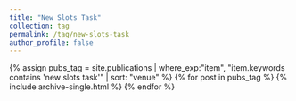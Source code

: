 ```yaml
---
title: "New Slots Task"
collection: tag
permalink: /tag/new-slots-task
author_profile: false
---
```

{% assign pubs_tag = site.publications | where_exp:"item", "item.keywords contains 'new slots task'" | sort: "venue" %}
{% for post in pubs_tag %}
  {% include archive-single.html %}
{% endfor %}